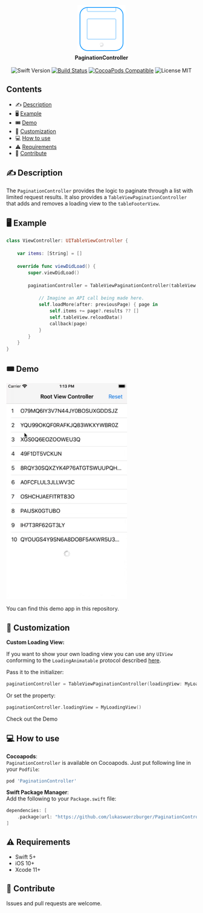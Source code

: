 <p align="center">
    <img src="https://raw.githubusercontent.com/lukaswuerzburger/PaginationController/develop/readme-images/logo.png" alt="PaginationController" title="PaginationController" width="128"  height="128"/><br/>
    <b>PaginationController</b><br/>
    <br/>
    <img src="https://img.shields.io/badge/Swift-5-orange" alt="Swift Version" title="Swift Version"/>
    <a href="https://travis-ci.org/lukaswuerzburger/PaginationController"><img src="https://travis-ci.org/lukaswuerzburger/PaginationController.svg?branch=develop" alt="Build Status" title="Build Status"/></a>
    <a href="https://cocoapods.org/pods/PaginationController"><img src="https://img.shields.io/cocoapods/v/PaginationController.svg?style=flat-square" alt="CocoaPods Compatible" title="CocoaPods Compatible"/></a>
    <img src="https://img.shields.io/badge/license-MIT-blue.svg?style=flat-square" alt="License MIT" title="License MIT"/>
</p>


## Contents

- ✍️ [Description](#%EF%B8%8F-description)
- 🖥 [Example](#-example)
- 🎟 [Demo](#-demo)
- 🔨 [Customization](#-customization)
- 💻 [How to use](#-how-to-use)
- ⚠️ [Requirements](#%EF%B8%8F-requirements)
- 💪 [Contribute](#-contribute)

## ✍️ Description

The `PaginationController` provides the logic to paginate through a list with limited request results. It also provides a `TableViewPaginationController` that adds and removes a loading view to the `tableFooterView`.

## 🖥 Example

```swift
class ViewController: UITableViewController {

    var items: [String] = []

    override func viewDidLoad() {
        super.viewDidLoad()

        paginationController = TableViewPaginationController(tableView: tableView) { previousPage, callback in

            // Imagine an API call being made here.
            self.loadMore(after: previousPage) { page in
                self.items += page?.results ?? []
                self.tableView.reloadData()
                callback(page)
            }
        }
    }
}
```

## 🎟 Demo

<img src="https://raw.githubusercontent.com/lukaswuerzburger/PaginationController/develop/readme-images/demo.gif" alt="Pagination Controller Demo" title="Pagination Controller Demo" width="320"/>

You can find this demo app in this repository.

## 🔨 Customization

**Custom Loading View:**

If you want to show your own loading view you can use any `UIView` conforming to the `LoadingAnimatable` protocol described [here](PaginationController/Sources/LoadingAnimatable.swift).

Pass it to the initializer:
```swift
paginationController = TableViewPaginationController(loadingView: MyLoadingView(), ...)
```

Or set the property:
```swift
paginationController.loadingView = MyLoadingView()
```

Check out the Demo 

## 💻 How to use

**Cocoapods**:  
`PaginationController` is available on Cocoapods. Just put following line in your `Podfile`:
```ruby
pod 'PaginationController'
```

**Swift Package Manager**:  
Add the following to your `Package.swift` file:
```swift
dependencies: [
    .package(url: "https://github.com/lukaswuerzburger/PaginationController.git", from: "1.0.0")
]
```

## ⚠️ Requirements

- Swift 5+
- iOS 10+
- Xcode 11+

## 💪 Contribute

Issues and pull requests are welcome.
